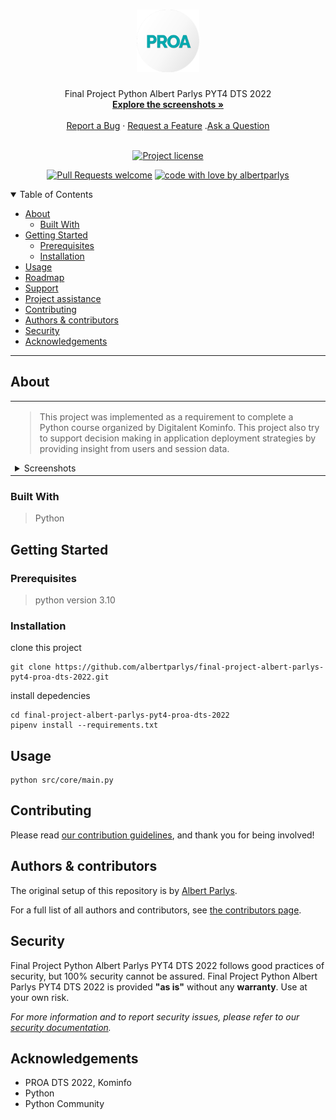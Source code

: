 <h1 align="center">
  <a href="https://github.com/albertparlys/final-project-albert-parlys-pyt4-proa-dts-2022">
    <!-- Please provide path to your logo here -->
    <img src="docs/images/PROA-icon-300px.png" alt="Logo" width="100" height="100">
  </a>
</h1>

<div align="center">
  Final Project Python Albert Parlys PYT4 DTS 2022
  <br />
  <a href="#about"><strong>Explore the screenshots »</strong></a>
  <br />
  <br />
  <a href="https://github.com/albertparlys/final-project-albert-parlys-pyt4-proa-dts-2022/issues/new?assignees=&labels=bug&template=01_BUG_REPORT.md&title=bug%3A+">Report a Bug</a>
  ·
  <a href="https://github.com/albertparlys/final-project-albert-parlys-pyt4-proa-dts-2022/issues/new?assignees=&labels=enhancement&template=02_FEATURE_REQUEST.md&title=feat%3A+">Request a Feature</a>
  .<a href="https://github.com/albertparlys/final-project-albert-parlys-pyt4-proa-dts-2022/discussions">Ask a Question</a>
</div>

<div align="center">
<br />

[![Project license](https://img.shields.io/github/license/albertparlys/final-project-albert-parlys-pyt4-proa-dts-2022.svg?style=flat-square)](LICENSE)

[![Pull Requests welcome](https://img.shields.io/badge/PRs-welcome-ff69b4.svg?style=flat-square)](https://github.com/albertparlys/final-project-albert-parlys-pyt4-proa-dts-2022/issues?q=is%3Aissue+is%3Aopen+label%3A%22help+wanted%22)
[![code with love by albertparlys](https://img.shields.io/badge/%3C%2F%3E%20with%20%E2%99%A5%20by-albertparlys-ff1414.svg?style=flat-square)](https://github.com/albertparlys)

</div>

<details open="open">
<summary>Table of Contents</summary>

- [About](#about)
  - [Built With](#built-with)
- [Getting Started](#getting-started)
  - [Prerequisites](#prerequisites)
  - [Installation](#installation)
- [Usage](#usage)
- [Roadmap](#roadmap)
- [Support](#support)
- [Project assistance](#project-assistance)
- [Contributing](#contributing)
- [Authors & contributors](#authors--contributors)
- [Security](#security)
- [Acknowledgements](#acknowledgements)

</details>

---

## About

<table><tr><td>

> This project was implemented as a requirement to complete a Python course organized by Digitalent Kominfo.
> This project also try to support decision making in application deployment strategies by providing insight from users and session data.

<details>
<summary>Screenshots</summary>
<br>

|                              Data Preparation                               |                               Output                                |
| :-------------------------------------------------------------------------: | :-----------------------------------------------------------------: |
| <img src="docs/images/screenshot.png" title="Data Preparation" width="25%"> | <img src="docs/images/screenshot_2.png" title="Output" width="25%"> |

</details>

</td></tr></table>

### Built With

> Python

## Getting Started

### Prerequisites

> python version 3.10

### Installation

clone this project

```
git clone https://github.com/albertparlys/final-project-albert-parlys-pyt4-proa-dts-2022.git
```

install depedencies

```
cd final-project-albert-parlys-pyt4-proa-dts-2022
pipenv install --requirements.txt
```

## Usage

```
python src/core/main.py
```

## Contributing

Please read [our contribution guidelines](docs/CONTRIBUTING.md), and thank you for being involved!

## Authors & contributors

The original setup of this repository is by [Albert Parlys](https://github.com/albertparlys).

For a full list of all authors and contributors, see [the contributors page](https://github.com/albertparlys/final-project-albert-parlys-pyt4-proa-dts-2022/contributors).

## Security

Final Project Python Albert Parlys PYT4 DTS 2022 follows good practices of security, but 100% security cannot be assured.
Final Project Python Albert Parlys PYT4 DTS 2022 is provided **"as is"** without any **warranty**. Use at your own risk.

_For more information and to report security issues, please refer to our [security documentation](docs/SECURITY.md)._

## Acknowledgements

- PROA DTS 2022, Kominfo
- Python
- Python Community
